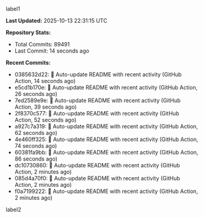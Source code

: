 
label1 
<!-- ACTIVITY_START -->
**Last Updated:** 2025-10-13 22:31:15 UTC

**Repository Stats:**
- Total Commits: 89491
- Last Commit: 14 seconds ago

**Recent Commits:**
- 0385632d22: 🤖 Auto-update README with recent activity (GitHub Action, 14 seconds ago)
- e5cd1b170e: 🤖 Auto-update README with recent activity (GitHub Action, 26 seconds ago)
- 7ed2589e9e: 🤖 Auto-update README with recent activity (GitHub Action, 39 seconds ago)
- 2f8370c577: 🤖 Auto-update README with recent activity (GitHub Action, 52 seconds ago)
- a927c7a319: 🤖 Auto-update README with recent activity (GitHub Action, 62 seconds ago)
- 4e460ff325: 🤖 Auto-update README with recent activity (GitHub Action, 74 seconds ago)
- 60381fa9bb: 🤖 Auto-update README with recent activity (GitHub Action, 86 seconds ago)
- dc10730860: 🤖 Auto-update README with recent activity (GitHub Action, 2 minutes ago)
- 085d4a70f0: 🤖 Auto-update README with recent activity (GitHub Action, 2 minutes ago)
- f0a7199222: 🤖 Auto-update README with recent activity (GitHub Action, 2 minutes ago)
<!-- ACTIVITY_END -->

label2
